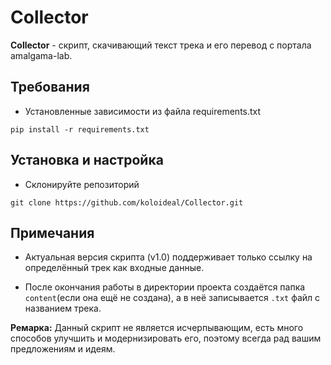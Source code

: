 # Collector

**Collector** - скрипт, скачивающий текст трека и его перевод с портала amalgama-lab.

## Требования
- Установленные зависимости из файла requirements.txt
```
pip install -r requirements.txt
```

## Установка и настройка
- Склонируйте репозиторий
```
git clone https://github.com/koloideal/Collector.git
```

## Примечания
- Актуальная версия скрипта (v1.0) поддерживает только ссылку на определённый трек как входные данные.
  
- После окончания работы в директории проекта создаётся папка `content`(если она ещё не создана), а в неё записывается `.txt` файл с названием трека.


**Ремарка:** Данный скрипт не является исчерпывающим, есть много способов улучшить и модернизировать его, поэтому всегда рад вашим предложениям и идеям.


